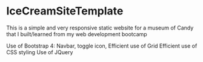 # IceCreamSiteTemplate

This is a simple and very responsive static website for a museum of Candy that I built/learned from my web development bootcamp

Use of Bootstrap 4:
  Navbar, toggle icon, 
Efficient use of Grid
Efficient use of CSS styling
Use of JQuery
